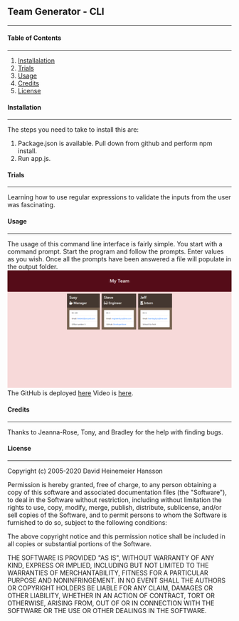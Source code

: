 ## **Team Generator - CLI**

---

#### **Table of Contents**

---

1. [Installalation](#installation)
1. [Trials](#trials)
1. [Usage](#usage)
1. [Credits](#credits)
1. [License](#license)

#### **Installation**

---

The steps you need to take to install this are:
1. Package.json is available.  Pull down from github and perform npm install.
2. Run app.js.

#### **Trials**

---

Learning how to use regular expressions to validate the inputs from the user was fascinating.

#### **Usage**

---

The usage of this command line interface is fairly simple. You start with a command prompt.
Start the program and follow the prompts. Enter values as you wish. Once all the prompts have been answered a file will populate in the output folder.
![picture of the output](./lib/team.png)
The GitHub is deployed [here](https://github.com/jerler1/CLI-Team-Generator)
Video is [here](https://drive.google.com/file/d/1MUx6J5JxxBszbX-3nafd6KZSbsHviUT2/view).

#### **Credits**

---

Thanks to Jeanna-Rose, Tony, and Bradley for the help with finding bugs.

#### **License**

---

Copyright (c) 2005-2020 David Heinemeier Hansson

Permission is hereby granted, free of charge, to any person obtaining
a copy of this software and associated documentation files (the
"Software"), to deal in the Software without restriction, including
without limitation the rights to use, copy, modify, merge, publish,
distribute, sublicense, and/or sell copies of the Software, and to
permit persons to whom the Software is furnished to do so, subject to
the following conditions:

The above copyright notice and this permission notice shall be
included in all copies or substantial portions of the Software.

THE SOFTWARE IS PROVIDED "AS IS", WITHOUT WARRANTY OF ANY KIND,
EXPRESS OR IMPLIED, INCLUDING BUT NOT LIMITED TO THE WARRANTIES OF
MERCHANTABILITY, FITNESS FOR A PARTICULAR PURPOSE AND
NONINFRINGEMENT. IN NO EVENT SHALL THE AUTHORS OR COPYRIGHT HOLDERS BE
LIABLE FOR ANY CLAIM, DAMAGES OR OTHER LIABILITY, WHETHER IN AN ACTION
OF CONTRACT, TORT OR OTHERWISE, ARISING FROM, OUT OF OR IN CONNECTION
WITH THE SOFTWARE OR THE USE OR OTHER DEALINGS IN THE SOFTWARE.
